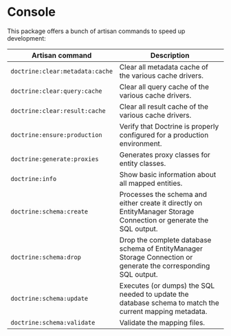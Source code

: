 # Console

This package offers a bunch of artisan commands to speed up development:

Artisan command | Description
--- | --- 
`doctrine:clear:metadata:cache` | Clear all metadata cache of the various cache drivers.
`doctrine:clear:query:cache`|Clear all query cache of the various cache drivers.
`doctrine:clear:result:cache`|Clear all result cache of the various cache drivers.
`doctrine:ensure:production`|Verify that Doctrine is properly configured for a production environment.
`doctrine:generate:proxies`|Generates proxy classes for entity classes.
`doctrine:info`|Show basic information about all mapped entities.
`doctrine:schema:create`|Processes the schema and either create it directly on EntityManager Storage Connection or generate the SQL output.
`doctrine:schema:drop`|Drop the complete database schema of EntityManager Storage Connection or generate the corresponding SQL output.
`doctrine:schema:update`|Executes (or dumps) the SQL needed to update the database schema to match the current mapping metadata.
`doctrine:schema:validate`|Validate the mapping files.
